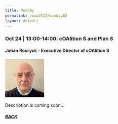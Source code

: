 ```yaml
---
title: Monday
permalink: /oaw2022/monday02
layout: default
---
```


### Oct 24 | 13:00-14:00: cOAlition S and Plan S

#### Johan Rooryck - Executive Director of cOAlition S

<img src="/images/johan_rooryck.jpg" alt="Johan Rooryck" style="height: 25%; width:25%;"/>

Description is coming soon...

##### [BACK](https://openaccess.dk/oaw2022#programme-of-the-danish-open-access-week-2022)
